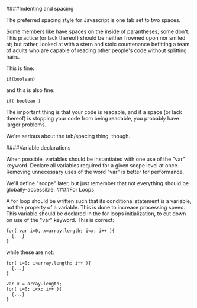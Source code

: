####Indenting and spacing

The preferred spacing style for Javascript is one tab set to two spaces.

Some members like have spaces on the inside of parantheses, some don't. This practice (or lack thereof) should be neither frowned upon nor smiled at; but rather, looked at with a stern and stoic countenance befitting a team of adults who are capable of reading other people's code without splitting hairs.

This is fine:

    if(boolean)

and this is also fine:

    if( boolean )


The important thing is that your code is readable, and if a space (or lack thereof) is stopping your code from being readable, you probably have larger problems.

We're serious about the tab/spacing thing, though.

####Variable declarations

When possible, variables should be instantiated with one use of the "var" keyword. Declare all variables required for a given scope level at once. Removing unnecessary uses of the word "var" is better for performance.

We'll define "scope" later, but just remember that not everything should be globally-accessible.
####For Loops

A for loop should be written such that its conditional statement is a variable, not the property of a variable. This is done to increase processing speed. This variable should be declared in the for loops initialization, to cut down on use of the "var" keyword. This is correct:

    for( var i=0, x=array.length; i<x; i++ ){
      {...}
    }

while these are not:

    for( i=0; i<array.length; i++ ){
      {...}
    }

    var x = array.length;
    for( i=0; i<x; i++ ){
      {...}
    }
